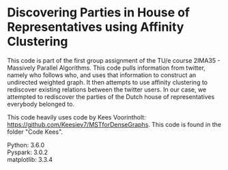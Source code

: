 # Discovering Parties in House of Representatives using Affinity Clustering

This code is part of the first group assignment of the TU/e course 2IMA35 - Massively Parallel Algorithms. This code pulls information from twitter, namely who follows who, and uses that information to construct an undirected weighted graph. It then attempts to use affinity clustering to rediscover existing relations between the twitter users. In our case, we attempted to rediscover the parties of the Dutch house of representatives everybody belonged to.

This code heavily uses code by Kees Voorintholt: https://github.com/Keesiev7/MSTforDenseGraphs. This code is found in the folder "Code Kees".

Python: 3.6.0 <br />
Pyspark: 3.0.2 <br />
matplotlib: 3.3.4 <br />
